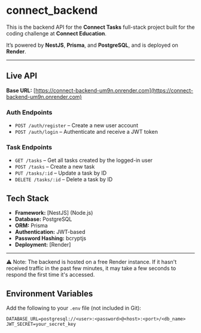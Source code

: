 # connect_backend

This is the backend API for the **Connect Tasks** full-stack project built for the coding challenge at **Connect Education**.

It’s powered by **NestJS**, **Prisma**, and **PostgreSQL**, and is deployed on **Render**.

---

## Live API

**Base URL:** [https://connect-backend-um9n.onrender.com](https://connect-backend-um9n.onrender.com)

### Auth Endpoints

- `POST /auth/register` – Create a new user account  
- `POST /auth/login` – Authenticate and receive a JWT token

### Task Endpoints 

- `GET /tasks` – Get all tasks created by the logged-in user  
- `POST /tasks` – Create a new task  
- `PUT /tasks/:id` – Update a task by ID  
- `DELETE /tasks/:id` – Delete a task by ID


## Tech Stack

- **Framework:** [NestJS] (Node.js)
- **Database:** PostgreSQL
- **ORM:** Prisma
- **Authentication:** JWT-based
- **Password Hashing:** bcryptjs
- **Deployment:** [Render]

---
⚠️ Note: The backend is hosted on a free Render instance. If it hasn't received traffic in the past few minutes, it may take a few seconds to respond the first time it's accessed.
## Environment Variables

Add the following to your `.env` file (not included in Git):

```env
DATABASE_URL=postgresql://<user>:<password>@<host>:<port>/<db_name>
JWT_SECRET=your_secret_key

